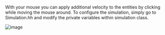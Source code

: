 With your mouse you can apply additional velocity to the entities by clicking while moving the mouse around.
To configure the simulation, simply go to Simulation.hh and modify the private variables within simulation class.

![image](https://github.com/user-attachments/assets/459e0b40-995a-43e6-81b5-e3525a20d8c2)
